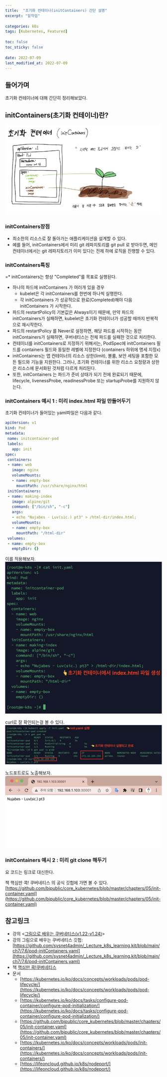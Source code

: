 ```yaml
---
title:  "초기화 컨테이너(initContainers) 간단 설명"
excerpt: "밑작업"

categories: k8s
tags: [Kubernetes, Featured]

toc: false
toc_sticky: false
 
date: 2022-07-09
last_modified_at: 2022-07-09
---
```



## 들어가며
초기화 컨테이너에 대해 간단히 정리해보았다.

## initContainers(초기화 컨테이너)란?
![초기화 컨테이너를 흙에 비유한 그림](/assets/images/k8s/220709-initcontainer-pic.jpg)


### initContainers장점
* 최소한의 리소스로 잘 돌아가는 애플리케이션을 설계할 수 있다.
* 예를 들어, initContainers에서 미리 git 레파지토리를 git pull 로 받아두면, 메인 컨테이너에서는 git 레파지토리가 이미 있다는 전제 하에 로직을 진행할 수 있다.


### initContainers특징
=* initContainers는 항상 "Completed"를 목표로 실행된다.
* 하나의 파드에 initContainers 가 여러개 있을 경우
    * kubelet은 각 initContainers를 한번에 하나씩 실행한다.
    * 각 initContainers 가 성공적으로 완료(Completed)해야 다음  initContainers 가 시작한다.
* 파드의 restartPolicy의 기본값은 Always이기 때문에, 만약 파드의 initContainers가 실패하면, kubelet은 초기화 컨테이너가 성공할 때까지 반복적으로 재시작한다. 
* 파드의 restartPolicy 를 Never로 설정하면, 해당 파드를 시작하는 동안 initContainers가 실패하면, 쿠버네티스는 전체 파드를 실패한 것으로 처리한다.
* 컨테이너를 initContainers로 지정하기 위해서는, PodSpec에 initContainers 필드를 containers 필드와 동일한 레벨에 지정한다 (containers  하위에 명세 지정x)
* initContainers는 앱 컨테이너의 리소스 상한(limit), 볼륨, 보안 세팅을 포함한 모든 필드와 기능을 지원한다. 그러나, 초기화 컨테이너를 위한 리소스 요청량과 상한은 리소스에 문서화된 것처럼 다르게 처리된다.
* 또한, initContainers 는 파드가 준비 상태가 되기 전에 완료되기 때문에, lifecycle, livenessProbe, readinessProbe 또는 startupProbe를 지원하지 않는다.


### initContainers 예시 1 : 미리 index.html 파일 만들어두기

초기화 컨테이너가 들어있는 yaml파일은 다음과 같다.
```yaml
apiVersion: v1
kind: Pod
metadata:
 name: initcontainer-pod
 labels:
   app: init
spec:
 containers:
 - name: web
   image: nginx
   volumeMounts:
   - name: empty-box
     mountPath: /usr/share/nginx/html
 initContainers:
 - name: making-index
   image: alpine/git
   command: ["/bin/sh", "-c"]
   args:
   - echo "Nujabes - Luv(sic.) pt3" > /html-dir/index.html;
   volumeMounts:
   - name: empty-box
     mountPath: "/html-dir"
 volumes:
 - name: empty-box
   emptyDir: {}
```

이를 적용해보자.
![초기화 컨테이너 yaml 파일](assets/images/k8s/220709-initcontainer-nujabes-yaml.png)

curl로 잘 확인되는걸 볼 수 있다.
![curl이 잘 작동하는 그림](assets/images/k8s/220709-initcontainer-nujabes.png)

노드포트로도 노출해보자.
![노드포트로 노출해서 브라우저에서 접근한 그림](assets/images/k8s/220709-initcontainer-nujabes-nodeport-exposed.png)


### initContainers 예시 2 : 미리 git clone 해두기
요 코드는 링크로 대신한다. 

책 핵심만 콕! 쿠버네티스 의 공식 깃헙에 가면 볼 수 있다. [https://github.com/bjpublic/core_kubernetes/blob/master/chapters/05/init-container.yaml](https://github.com/bjpublic/core_kubernetes/blob/master/chapters/05/init-container.yaml) 


## 참고링크
* 강의 &lt;[그림으로 배우는 쿠버네티스(v1.22-v1.24)](https://www.inflearn.com/course/%EA%B7%B8%EB%A6%BC%EC%9C%BC%EB%A1%9C-%EB%B0%B0%EC%9A%B0%EB%8A%94-%EC%BF%A0%EB%B2%84%EB%84%A4%ED%8B%B0%EC%8A%A4/dashboard)>
* 강의 그림으로 배우는 쿠버네티스 깃헙: [https://github.com/sysnet4admin/_Lecture_k8s_learning.kit/blob/main/ch7/7.6/pod-initContainers.yaml](https://github.com/sysnet4admin/_Lecture_k8s_learning.kit/blob/main/ch7/7.6/pod-initContainers.yaml) 
* 책 [핵심만 콕!쿠버네티스](https://www.kyobobook.co.kr/product/detailViewKor.laf?mallGb=KOR&ejkGb=KOR&barcode=9791165920180)
* 문서
    * [https://kubernetes.io/ko/docs/concepts/workloads/pods/pod-lifecycle/](https://kubernetes.io/ko/docs/concepts/workloads/pods/pod-lifecycle/)
    * [https://kubernetes.io/ko/docs/tasks/configure-pod-container/configure-pod-initialization/](https://kubernetes.io/ko/docs/tasks/configure-pod-container/configure-pod-initialization/) 
    * [https://github.com/bjpublic/core_kubernetes/blob/master/chapters/05/init-container.yaml](https://github.com/bjpublic/core_kubernetes/blob/master/chapters/05/init-container.yaml) 
    * [https://kubernetes.io/ko/docs/concepts/workloads/pods/init-containers/](https://kubernetes.io/ko/docs/concepts/workloads/pods/init-containers/) 
    * [https://lifeoncloud.github.io/k8s/nodeport/](https://lifeoncloud.github.io/k8s/nodeport/) 